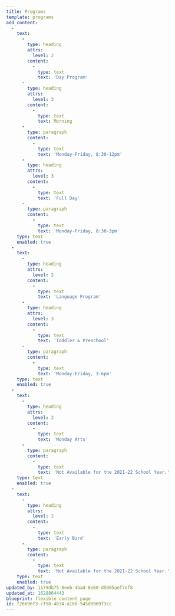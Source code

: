 ```yaml
---
title: Programs
template: programs
add_content:
  -
    text:
      -
        type: heading
        attrs:
          level: 2
        content:
          -
            type: text
            text: 'Day Program'
      -
        type: heading
        attrs:
          level: 3
        content:
          -
            type: text
            text: Morning
      -
        type: paragraph
        content:
          -
            type: text
            text: 'Monday-Friday, 8:30-12pm'
      -
        type: heading
        attrs:
          level: 3
        content:
          -
            type: text
            text: 'Full Day'
      -
        type: paragraph
        content:
          -
            type: text
            text: 'Monday-Friday, 8:30-3pm'
    type: text
    enabled: true
  -
    text:
      -
        type: heading
        attrs:
          level: 2
        content:
          -
            type: text
            text: 'Language Program'
      -
        type: heading
        attrs:
          level: 3
        content:
          -
            type: text
            text: 'Toddler & Preschool'
      -
        type: paragraph
        content:
          -
            type: text
            text: 'Monday-Friday, 3-6pm'
    type: text
    enabled: true
  -
    text:
      -
        type: heading
        attrs:
          level: 2
        content:
          -
            type: text
            text: 'Monday Arts'
      -
        type: paragraph
        content:
          -
            type: text
            text: 'Not Available for the 2021-22 School Year.'
    type: text
    enabled: true
  -
    text:
      -
        type: heading
        attrs:
          level: 2
        content:
          -
            type: text
            text: 'Early Bird'
      -
        type: paragraph
        content:
          -
            type: text
            text: 'Not Available for the 2021-22 School Year.'
    type: text
    enabled: true
updated_by: 1179db75-8eeb-4bad-8e60-d5005aef7ef8
updated_at: 1628864443
blueprint: flexible_content_page
id: f26696f3-cf58-4634-a160-545d0969f3cc
---
```

